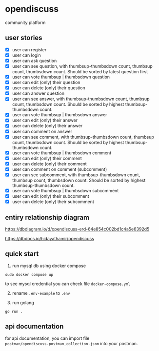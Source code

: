 # opendiscuss

community platform

## user stories

- [x] user can register
- [x] user can login
- [x] user can ask question
- [x] user can see question, with thumbsup-thumbsdown count, thumbsup count, thumbsdown count. Should be sorted by latest question first
- [x] user can vote thumbsup | thumbsdown question
- [x] user can edit (only) their question
- [x] user can delete (only) their question
- [x] user can answer question
- [x] user can see answer, with thumbsup-thumbsdown count, thumbsup count, thumbsdown count. Should be sorted by highest thumbsup-thumbsdown count.
- [x] user can vote thumbsup | thumbsdown answer
- [x] user can edit (only) their answer
- [x] user can delete (only) their answer
- [x] user can comment on answer
- [x] user can see comment, with thumbsup-thumbsdown count, thumbsup count, thumbsdown count. Should be sorted by highest thumbsup-thumbsdown count.
- [x] user can vote thumbsup | thumbsdown comment
- [x] user can edit (only) their comment
- [x] user can delete (only) their comment
- [x] user can comment on comment (subcomment)
- [x] user can see subcomment, with thumbsup-thumbsdown count, thumbsup count, thumbsdown count. Should be sorted by highest thumbsup-thumbsdown count.
- [x] user can vote thumbsup | thumbsdown subcomment
- [x] user can edit (only) their subcomment
- [x] user can delete (only) their subcomment

## entiry relationship diagram

https://dbdiagram.io/d/opendiscuss-erd-64e854c002bd1c4a5e6392d5

https://dbdocs.io/hidayathamir/opendiscuss

## quick start

1. run mysql db using docker compose

```
sudo docker compose up
```

to see mysql credential you can check file `docker-compose.yml`

2. rename `.env-example` to `.env`

3. run golang

```
go run .
```

## api documentation

for api documentation, you can import file `postman/opendiscuss.postman_collection.json` into your postman.
